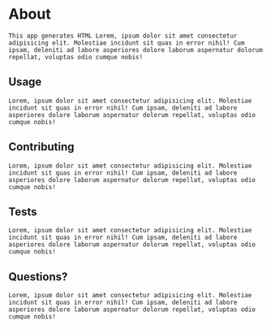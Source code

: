 # About
    This app generates HTML Lorem, ipsum dolor sit amet consectetur adipisicing elit. Molestiae incidunt sit quas in error nihil! Cum ipsam, deleniti ad labore asperiores dolore laborum aspernatur dolorum repellat, voluptas odio cumque nobis!


## Usage
    Lorem, ipsum dolor sit amet consectetur adipisicing elit. Molestiae incidunt sit quas in error nihil! Cum ipsam, deleniti ad labore asperiores dolore laborum aspernatur dolorum repellat, voluptas odio cumque nobis!

## Contributing
    Lorem, ipsum dolor sit amet consectetur adipisicing elit. Molestiae incidunt sit quas in error nihil! Cum ipsam, deleniti ad labore asperiores dolore laborum aspernatur dolorum repellat, voluptas odio cumque nobis!

## Tests
    Lorem, ipsum dolor sit amet consectetur adipisicing elit. Molestiae incidunt sit quas in error nihil! Cum ipsam, deleniti ad labore asperiores dolore laborum aspernatur dolorum repellat, voluptas odio cumque nobis!

## Questions?
    Lorem, ipsum dolor sit amet consectetur adipisicing elit. Molestiae incidunt sit quas in error nihil! Cum ipsam, deleniti ad labore asperiores dolore laborum aspernatur dolorum repellat, voluptas odio cumque nobis!
